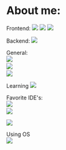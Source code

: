 


# About me:

<p align="center">
  
  <bold>   Frontend: </bold>
  <code><img src="https://img.shields.io/badge/html5-%23E34F26.svg?style=for-the-badge&logo=html5&logoColor=white"></code>
  <code><img src="https://img.shields.io/badge/css3-%231572B6.svg?style=for-the-badge&logo=css3&logoColor=white"></code>
  <code><img src="https://img.shields.io/badge/javascript-%23323330.svg?style=for-the-badge&logo=javascript&logoColor=%23F7DF1E"></code>

  <bold> Backend: </bold>
  <code><img src="https://img.shields.io/badge/java-%23ED8B00.svg?style=for-the-badge&logo=java&logoColor=black"></code>

  <bold> General: </bold> 
  <code> <img src="https://img.shields.io/badge/go-%2300ADD8.svg?style=for-the-badge&logo=go&logoColor=white"></code>
  <code> <img src="https://img.shields.io/badge/python-3670A0?style=for-the-badge&logo=python&logoColor=ffdd54"></code>
  <code> <img src="https://img.shields.io/badge/c++-%2300599C.svg?style=for-the-badge&logo=c%2B%2B&logoColor=white"></code>
  
    
  
  <bold> Learning</bold>
  <code><img src="https://img.shields.io/badge/java-%23ED8B00.svg?style=for-the-badge&logo=java&logoColor=black"></code>

  <bold> Favorite IDE's: </bold>
  <code> <img src="https://img.shields.io/badge/Visual%20Studio%20Code-0078d7.svg?style=for-the-badge&logo=visual-studio-code&logoColor=white"></code>
  <code> <img src="https://img.shields.io/badge/IntelliJIDEA-000000.svg?style=for-the-badge&logo=intellij-idea&logoColor=white"> </code>
  <code> <img src="https://img.shields.io/static/v1?style=for-the-badge&message=PyCharm&color=000000&logo=PyCharm&logoColor=FFFFFF&label="></code>

  <bold> Using OS </bold>
  <code> <img src="https://img.shields.io/badge/Windows-0078D6?style=for-the-badge&logo=windows&logoColor=white"></code>
</p>

